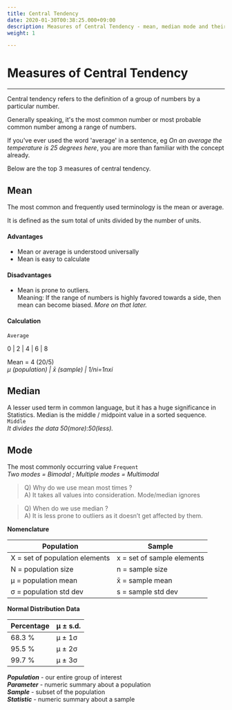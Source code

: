 ```yaml
---
title: Central Tendency
date: 2020-01-30T00:38:25.000+09:00
description: Measures of Central Tendency - mean, median mode and their formula
weight: 1

---
```

# Measures of Central Tendency

***

Central tendency refers to the definition of a group of numbers by a particular number. 

Generally speaking, it's the most common number or most probable common number among a range of numbers.

If you've ever used the word 'average' in a sentence, eg _On an average the temperature is 25 degrees here_, you are more than familiar with the concept already. 

Below are the top 3 measures of central tendency.

## Mean

The most common and frequently used terminology is the mean or average.

It is defined as the sum total of units divided by the number of units.

#### Advantages

* Mean or average is understood universally
* Mean is easy to calculate

#### Disadvantages

* Mean is prone to outliers.   
  Meaning:  If the range of numbers is highly favored towards a side, then mean  can become biased. _More on that later._

#### Calculation

`Average`

0 | 2 | 4 | 6 | 8

Mean = 4 (20/5)  
_μ  (population) | x̄  (sample) | 1/ni=1nxi_

## Median

A lesser used term in common language, but it has a huge significance in Statistics. Median is the middle / midpoint value in a sorted sequence. `Middle`  
_It divides the data 50(more):50(less)._

## Mode

The most commonly occurring value `Frequent`  
_Two modes = Bimodal ; Multiple modes = Multimodal_

> Q) Why do we use mean most times ?  
> A) It takes all values into consideration. Mode/median ignores

> Q) When do we use median ?  
> A) It is less prone to outliers as it doesn’t get affected by them.

**Nomenclature**

| Population | Sample |
| --- | --- |
| X = set of population elements | x = set of sample elements |
| N = population size | n = sample size |
| μ = population mean | x̄ = sample mean |
| σ = population std dev | s = sample std dev |

**Normal Distribution Data**

| Percentage | μ ± s.d. |
| --- | --- |
| 68.3 % | μ ± 1σ |
| 95.5 % | μ ± 2σ |
| 99.7 % | μ ± 3σ |

**_Population_** - our entire group of interest  
**_Parameter_** - numeric summary about a population  
**_Sample_** - subset of the population  
**_Statistic_** - numeric summary about a sample